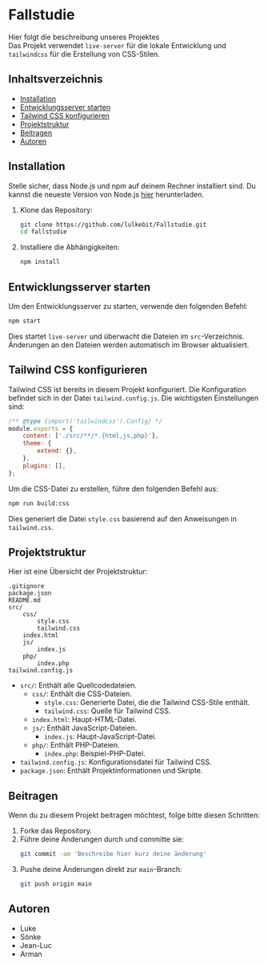 # Fallstudie

Hier folgt die beschreibung unseres Projektes <br>
Das Projekt verwendet `live-server` für die lokale Entwicklung und `tailwindcss` für die Erstellung von CSS-Stilen.

## Inhaltsverzeichnis

-   [Installation](#installation)
-   [Entwicklungsserver starten](#entwicklungsserver-starten)
-   [Tailwind CSS konfigurieren](#tailwind-css-konfigurieren)
-   [Projektstruktur](#projektstruktur)
-   [Beitragen](#beitragen)
-   [Autoren](#autoren)

## Installation

Stelle sicher, dass Node.js und npm auf deinem Rechner installiert sind. Du kannst die neueste Version von Node.js [hier](https://nodejs.org/) herunterladen.

1. Klone das Repository:

    ```sh
    git clone https://github.com/lulkebit/Fallstudie.git
    cd fallstudie
    ```

2. Installiere die Abhängigkeiten:
    ```sh
    npm install
    ```

## Entwicklungsserver starten

Um den Entwicklungsserver zu starten, verwende den folgenden Befehl:

```sh
npm start
```

Dies startet `live-server` und überwacht die Dateien im `src`-Verzeichnis. Änderungen an den Dateien werden automatisch im Browser aktualisiert.

## Tailwind CSS konfigurieren

Tailwind CSS ist bereits in diesem Projekt konfiguriert. Die Konfiguration befindet sich in der Datei `tailwind.config.js`. Die wichtigsten Einstellungen sind:

```js
/** @type {import('tailwindcss').Config} */
module.exports = {
    content: ['./src/**/*.{html,js,php}'],
    theme: {
        extend: {},
    },
    plugins: [],
};
```

Um die CSS-Datei zu erstellen, führe den folgenden Befehl aus:

```sh
npm run build:css
```

Dies generiert die Datei `style.css` basierend auf den Anweisungen in `tailwind.css`.

## Projektstruktur

Hier ist eine Übersicht der Projektstruktur:

```
.gitignore
package.json
README.md
src/
    css/
        style.css
        tailwind.css
    index.html
    js/
        index.js
    php/
        index.php
tailwind.config.js
```

-   `src/`: Enthält alle Quellcodedateien.
    -   `css/`: Enthält die CSS-Dateien.
        -   `style.css`: Generierte Datei, die die Tailwind CSS-Stile enthält.
        -   `tailwind.css`: Quelle für Tailwind CSS.
    -   `index.html`: Haupt-HTML-Datei.
    -   `js/`: Enthält JavaScript-Dateien.
        -   `index.js`: Haupt-JavaScript-Datei.
    -   `php/`: Enthält PHP-Dateien.
        -   `index.php`: Beispiel-PHP-Datei.
-   `tailwind.config.js`: Konfigurationsdatei für Tailwind CSS.
-   `package.json`: Enthält Projektinformationen und Skripte.

## Beitragen

Wenn du zu diesem Projekt beitragen möchtest, folge bitte diesen Schritten:

1. Forke das Repository.
2. Führe deine Änderungen durch und committe sie:
    ```sh
    git commit -am 'Beschreibe hier kurz deine änderung'
    ```
3. Pushe deine Änderungen direkt zur `main`-Branch:
    ```sh
    git push origin main
    ```

## Autoren

-   Luke
-   Sönke
-   Jean-Luc
-   Arman
